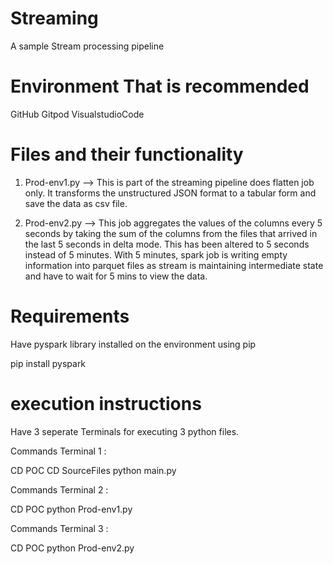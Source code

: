 # Streaming
A sample Stream processing pipeline

# Environment That is recommended

GitHub
Gitpod
VisualstudioCode

# Files and their functionality

1. Prod-env1.py --> This is part of the streaming pipeline does flatten job only. It transforms the unstructured JSON format to a tabular form and save the data as csv file.  

2. Prod-env2.py --> This job aggregates the values of the columns every 5 seconds by taking the sum of the columns from the files that arrived in the last 5 seconds in delta mode. This has been altered to 5 seconds instead of 5 minutes. With 5 minutes, spark job is writing empty information into parquet files as stream is maintaining intermediate state and have to wait for 5 mins to view the data.

# Requirements

Have pyspark library installed on the environment using pip

pip install pyspark


# execution instructions

Have 3 seperate Terminals for executing 3 python files.

Commands Terminal 1 :

CD POC
CD SourceFiles
python main.py

Commands Terminal 2 :

CD POC
python Prod-env1.py


Commands Terminal 3 :

CD POC
python Prod-env2.py
